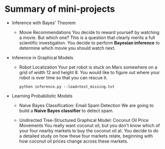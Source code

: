 # Summary of mini-projects

- Inference with Bayes' Theorem
	- Movie Recommendations
	You decide to reward yourself by watching a movie. But which one? This is a question that clearly merits a full scientific investigation. You decide to perform **Bayesian inference** to determine which movie you should watch next.

- Inference in Graphical Models
	- Robot Localization
	Your pet robot is stuck on Mars somewhere on a grid of width 12 and height 8. You would like to figure out where your robot is over time so that you can rescue it.
		~~~
		python inference.py --load=test_missing.txt
		~~~
- Learning Probabilistic Models
	- Naive Bayes Classification: Email Spam Detection
	We are going to build a **Naive Bayes classifier** to detect spam.

	- Undirected Tree-Structured Graphical Model: Coconut Oil Price Movements
	You really want coconut oil, but you don't know which of your four nearby markets to buy the coconut oil at. You decide to do a detailed study on how these four markets relate, beginning with how coconut oil prices change across these markets.